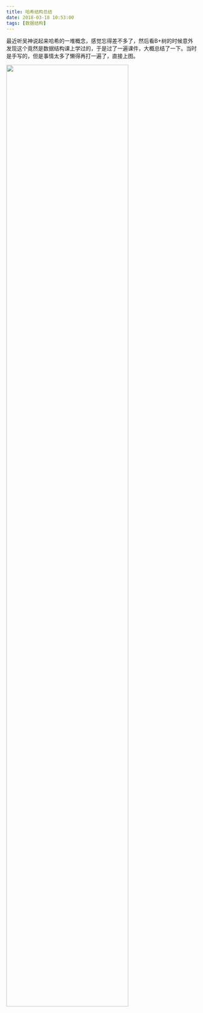 ```yaml
---
title: 哈希结构总结
date: 2018-03-18 10:53:00
tags: [数据结构]
---
```


最近听吴神说起来哈希的一堆概念，感觉忘得差不多了，然后看B+树的时候意外发现这个竟然是数据结构课上学过的，于是过了一遍课件，大概总结了一下。当时是手写的，但是事情太多了懒得再打一遍了，直接上图。

<img src="http://ow0f2jm1j.bkt.clouddn.com/hash_review.jpeg" width="80%" />
